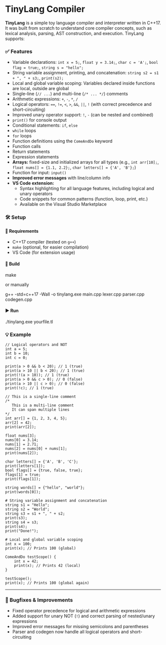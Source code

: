 # TinyLang Compiler

**TinyLang** is a simple toy language compiler and interpreter written in C++17. It was built from scratch to understand core compiler concepts, such as lexical analysis, parsing, AST construction, and execution. TinyLang supports:

### ✅ Features

- Variable declarations: `int x = 5;`, `float y = 3.14;`, `char c = 'A';`, `bool flag = true;`, `string s = "hello";`
- String variable assignment, printing, and concatenation: `string s2 = s1 + ", " + s3;`, `print(s2);`
- Local and global variable scoping: Variables declared inside functions are local, outside are global
- Single-line (`// ...`) and multi-line (`/* ... */`) comments
- Arithmetic expressions: `+`, `-`, `*`, `/`
- Logical operators: `==`, `!=`, `<`, `>`, `&&`, `||`, `!` (with correct precedence and short-circuiting)
- Improved unary operator support: `!`, `-` (can be nested and combined)
- `print()` for console output
- Conditional statements: `if`, `else`
- `while` loops
- `for` loops
- Function definitions using the `ComeAndDo` keyword
- Function calls
- Return statements
- Expression statements
- **Arrays:** fixed-size and initialized arrays for all types (e.g., `int arr[10];`, `float nums[] = {1.1, 2.2};`, `char letters[] = {'A', 'B'};`)
- Function for input: `input()`
- **Improved error messages** with line/column info
- **VS Code extension:**
  - Syntax highlighting for all language features, including logical and unary operators
  - Code snippets for common patterns (function, loop, print, etc.)
  - Available on the Visual Studio Marketplace

### 🛠 Setup

#### 🔧 Requirements

- C++17 compiler (tested on `g++`)
- `make` (optional, for easier compilation)
- VS Code (for extension usage)

#### 🔁 Build

make

or manually

g++ -std=c++17 -Wall -o tinylang.exe main.cpp lexer.cpp parser.cpp codegen.cpp

#### ▶️ Run

./tinylang.exe yourfile.tl

### 💡 Example

```tl
// Logical operators and NOT
int a = 5;
int b = 10;
int c = 0;

print(a > 0 && b < 20); // 1 (true)
print(a > 10 || b < 20); // 1 (true)
print(!(a > 10)); // 1 (true)
print(a > 0 && c > 0); // 0 (false)
print(a > 10 || c > 0); // 0 (false)
print(!c); // 1 (true)

// This is a single-line comment
/*
   This is a multi-line comment
   It can span multiple lines
*/
int arr[] = {1, 2, 3, 4, 5};
arr[2] = 42;
print(arr[2]);

float nums[3];
nums[0] = 3.14;
nums[1] = 2.71;
nums[2] = nums[0] + nums[1];
print(nums[2]);

char letters[] = {'A', 'B', 'C'};
print(letters[1]);
bool flags[] = {true, false, true};
flags[1] = true;
print(flags[1]);

string words[] = {"hello", "world"};
print(words[0]);

# String variable assignment and concatenation
string s1 = "Hello";
string s2 = "World";
string s3 = s1 + ", " + s2;
print(s3);
string s4 = s3;
print(s4);
print("Done!");

# Local and global variable scoping
int x = 100;
print(x); // Prints 100 (global)

ComeAndDo testScope() {
    int x = 42;
    print(x); // Prints 42 (local)
}

testScope();
print(x); // Prints 100 (global again)
```

---

### 🐞 Bugfixes & Improvements
- Fixed operator precedence for logical and arithmetic expressions
- Added support for unary NOT (`!`) and correct parsing of nested/unary expressions
- Improved error messages for missing semicolons and parentheses
- Parser and codegen now handle all logical operators and short-circuiting
